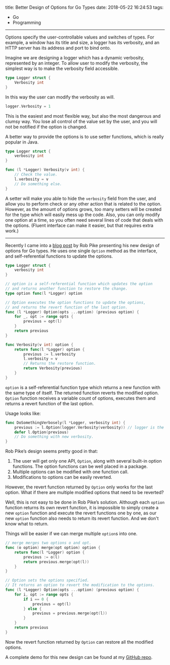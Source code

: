 title: Better Design of Options for Go Types
date: 2018-05-22 16:24:53
tags:
- Go
- Programming
---
Options specify the user-controllable values and switches of types. For example, a window has its title and size, a logger has its verbosity, and an HTTP server has its address and port to bind onto.

Imagine we are designing a logger which has a dynamic verbosity, represented by an integer. To allow user to modify the verbosity, the simplest way is to make the verbosity field accessible.

```go
type Logger struct {
    Verbosity int
}
```

In this way the user can modify the verbosity as will.

```go
logger.Verbosity = 1
```

This is the easiest and most flexible way, but also the most dangerous and clumsy way. You lose all control of the value set by the user, and you will not be notified if the option is changed.

A better way to provide the options is to use setter functions, which is really popular in Java.

```go
type Logger struct {
    verbosity int
}

func (l *Logger) Verbosity(v int) {
    // Check the value.
    l.verbosity = v
    // Do something else.
}
```

A setter will make you able to hide the `verbosity` field from the user, and allow you to perform check or any other action that is related to the option. However, as the amount of options grows, too many setters will be created for the type which will easily mess up the code. Also, you can only modify one option at a time, so you often need several lines of code that deals with the options. (Fluent interface can make it easier, but that requires extra work.)

- - -

Recently I came into a [blog post](https://commandcenter.blogspot.com/2014/01/self-referential-functions-and-design.html) by Rob Pike presenting his new design of options for Go types. He uses one single `Option` method as the interface, and self-referential functions to update the options.

```go
type Logger struct {
    verbosity int
}

// option is a self-referential function which updates the option
// and returns another function to restore the change.
type option func(l *Logger) option

// Option executes the option functions to update the options,
// and returns the revert function of the last option.
func (l *Logger) Option(opts ...option) (previous option) {
    for _, opt := range opts {
        previous = opt(l)
    }
    return previous
}

func Verbosity(v int) option {
    return func(l *Logger) option {
        previous := l.verbosity
        l.verbosity = v
        // Returns the restore function.
        return Verbosity(previous)
    }
}
```

`option` is a self-referential function type which returns a new function with the same type of itself. The returned function reverts the modified option. `Option` function receives a variable count of options, executes them and returns a revert function of the last option.

Usage looks like:

```go
func DoSomethingVerbosely(l *Logger, verbosity int) {
    previous := l.Option(logger.Verbosity(verbosity)) // logger is the package name
    defer l.Option(previous)
    // Do something with new verbosity.
}
```

Rob Pike’s design seems pretty good in that:

1. The user will get only one API, `Option`, along with several built-in option functions. The option functions can be well placed in a package.
2. Multiple options can be modified with one function call.
3. Modifications to options can be easily reverted.

However, the revert function returned by `Option` only works for the last option. What if there are multiple modified options that need to be reverted?

Well, this is not easy to be done in Rob Pike’s solution. Although each `option` function returns its own revert function, it is impossible to simply create a new `option` function and execute the revert functions one by one, as our new `option` function also needs to return its revert function. And we don't know what to return.

Things will be easier if we can merge multiple `option`s into one.

```go
// merge merges two options o and opt.
func (o option) merge(opt option) option {
    return func(l *Logger) option {
        previous := o(l)
        return previous.merge(opt(l))
    }
}

// Option sets the options specified.
// It returns an option to revert the modification to the options.
func (l *Logger) Option(opts ...option) (previous option) {
    for i, opt := range opts {
        if i == 0 {
            previous = opt(l)
        } else {
            previous = previous.merge(opt(l))
        }
    }
    return previous
}
```

Now the revert function returned by `Option` can restore all the modified options.

A complete demo for this new design can be found at my [GitHub repo](https://github.com/beta/go-better-options).